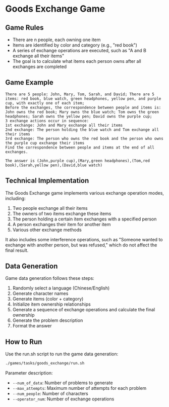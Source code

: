 # Goods Exchange Game

## Game Rules

- There are n people, each owning one item
- Items are identified by color and category (e.g., "red book")
- A series of exchange operations are executed, such as "A and B exchange all their items"
- The goal is to calculate what items each person owns after all exchanges are completed

## Game Example

```
There are 5 people: John, Mary, Tom, Sarah, and David; There are 5 items: red book, blue watch, green headphones, yellow pen, and purple cup, with exactly one of each item;
Before the exchanges, the correspondence between people and items is: John owns the red book; Mary owns the blue watch; Tom owns the green headphones; Sarah owns the yellow pen; David owns the purple cup;
3 exchange actions occur in sequence:
1st exchange: John and Mary exchange all their items
2nd exchange: The person holding the blue watch and Tom exchange all their items
3rd exchange: The person who owns the red book and the person who owns the purple cup exchange their items
Find the correspondence between people and items at the end of all exchanges.

The answer is (John,purple cup),(Mary,green headphones),(Tom,red book),(Sarah,yellow pen),(David,blue watch)
```

## Technical Implementation

The Goods Exchange game implements various exchange operation modes, including:

1. Two people exchange all their items
2. The owners of two items exchange these items
3. The person holding a certain item exchanges with a specified person
4. A person exchanges their item for another item
5. Various other exchange methods

It also includes some interference operations, such as "Someone wanted to exchange with another person, but was refused," which do not affect the final result.

## Data Generation

Game data generation follows these steps:

1. Randomly select a language (Chinese/English)
2. Generate character names
3. Generate items (color + category)
4. Initialize item ownership relationships
5. Generate a sequence of exchange operations and calculate the final ownership
6. Generate the problem description
7. Format the answer

## How to Run

Use the run.sh script to run the game data generation:

```bash
./games/tasks/goods_exchange/run.sh
```

Parameter description:
- `--num_of_data`: Number of problems to generate
- `--max_attempts`: Maximum number of attempts for each problem
- `--num_people`: Number of characters
- `--operator_num`: Number of exchange operations